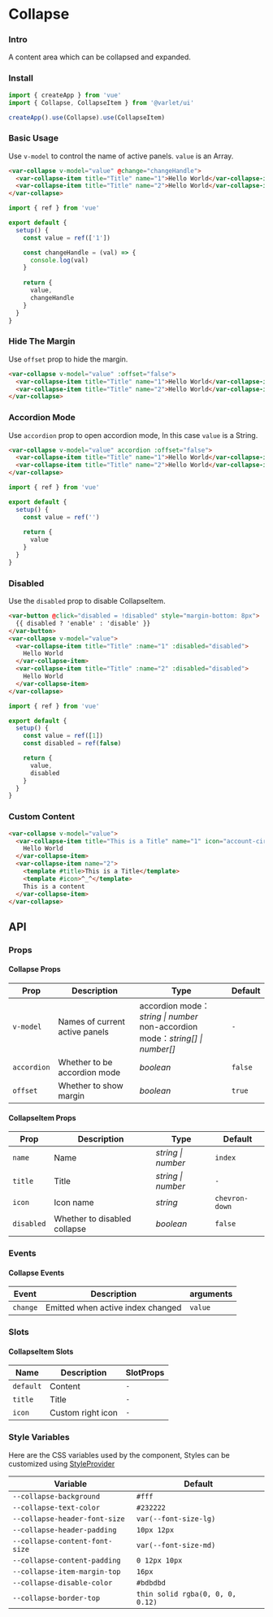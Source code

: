 # Collapse

### Intro

A content area which can be collapsed and expanded.

### Install

```js
import { createApp } from 'vue'
import { Collapse, CollapseItem } from '@varlet/ui'

createApp().use(Collapse).use(CollapseItem)
```

### Basic Usage

Use `v-model` to control the name of active panels. `value` is an Array.

```html
<var-collapse v-model="value" @change="changeHandle">
  <var-collapse-item title="Title" name="1">Hello World</var-collapse-item>
  <var-collapse-item title="Title" name="2">Hello World</var-collapse-item>
</var-collapse>
```
```javascript
import { ref } from 'vue'

export default {
  setup() {
    const value = ref(['1'])

    const changeHandle = (val) => {
      console.log(val)
    }
    
    return {
      value,
      changeHandle
    }
  }
}
```

### Hide The Margin

Use `offset` prop to hide the margin.

```html
<var-collapse v-model="value" :offset="false">
  <var-collapse-item title="Title" name="1">Hello World</var-collapse-item>
  <var-collapse-item title="Title" name="2">Hello World</var-collapse-item>
</var-collapse>
```

### Accordion Mode

Use `accordion` prop to open accordion mode, In this case `value` is a String.

```html
<var-collapse v-model="value" accordion :offset="false">
  <var-collapse-item title="Title" name="1">Hello World</var-collapse-item>
  <var-collapse-item title="Title" name="2">Hello World</var-collapse-item>
</var-collapse>
```
```javascript
import { ref } from 'vue'

export default {
  setup() {
    const value = ref('')
    
    return {
      value
    }
  }
}
```

### Disabled

Use the `disabled` prop to disable CollapseItem.

```html
<var-button @click="disabled = !disabled" style="margin-bottom: 8px">
  {{ disabled ? 'enable' : 'disable' }}
</var-button>
<var-collapse v-model="value">
  <var-collapse-item title="Title" :name="1" :disabled="disabled">
    Hello World
  </var-collapse-item>
  <var-collapse-item title="Title" :name="2" :disabled="disabled">
    Hello World
  </var-collapse-item>
</var-collapse>
```
```javascript
import { ref } from 'vue'

export default {
  setup() {
    const value = ref([1])
    const disabled = ref(false)

    return {
      value,
      disabled
    }
  }
}
```

### Custom Content

```html
<var-collapse v-model="value">
  <var-collapse-item title="This is a Title" name="1" icon="account-circle">
    Hello World
  </var-collapse-item>
  <var-collapse-item name="2">
    <template #title>This is a Title</template>
    <template #icon>^_^</template>
    This is a content
  </var-collapse-item>
</var-collapse>
```

## API

### Props

#### Collapse Props

| Prop | Description | Type | Default |
| ----- | -------------- | -------- | ---------- |
| `v-model` | Names of current active panels | accordion mode： _string \| number_ <br> non-accordion mode：_string[] \| number[]_ | `-` |
| `accordion` | Whether to be accordion mode | _boolean_ | `false` |
| `offset` | Whether to show margin | _boolean_ | `true` |

#### CollapseItem Props

| Prop | Description | Type | Default |
| ----- | -------------- | -------- | ---------- |
| `name` | Name | _string \| number_ | `index` |
| `title` | Title | _string \| number_ | `-` |
| `icon` | Icon name | _string_ | `chevron-down` |
| `disabled` | Whether to disabled collapse	 | _boolean_ | `false` |

### Events

#### Collapse Events

| Event | Description | arguments |
| ----- | -------------- | -------- |
| `change` | Emitted when active index changed | `value` |

### Slots

#### CollapseItem Slots

| Name | Description | SlotProps |
| ----- | -------------- | -------- |
| `default` | Content | `-` |
| `title` | Title | `-` |
| `icon` | Custom right icon | `-` |

### Style Variables
Here are the CSS variables used by the component, Styles can be customized using [StyleProvider](#/en-US/style-provider)

| Variable | Default |
| --- | --- |
| `--collapse-background` | `#fff` |
| `--collapse-text-color` | `#232222` |
| `--collapse-header-font-size` | `var(--font-size-lg)` |
| `--collapse-header-padding` | `10px 12px` |
| `--collapse-content-font-size` | `var(--font-size-md)` |
| `--collapse-content-padding` | `0 12px 10px` |
| `--collapse-item-margin-top` | `16px` |
| `--collapse-disable-color` | `#bdbdbd` |
| `--collapse-border-top` | `thin solid rgba(0, 0, 0, 0.12)` |
